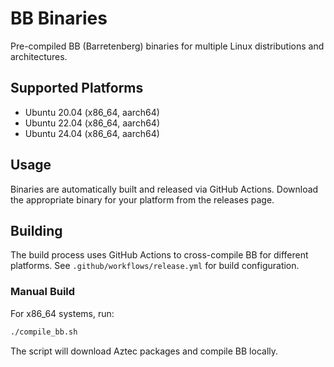 # BB Binaries

Pre-compiled BB (Barretenberg) binaries for multiple Linux distributions and architectures.

## Supported Platforms

- Ubuntu 20.04 (x86_64, aarch64)
- Ubuntu 22.04 (x86_64, aarch64)
- Ubuntu 24.04 (x86_64, aarch64)

## Usage

Binaries are automatically built and released via GitHub Actions. Download the appropriate binary for your platform from the releases page.

## Building

The build process uses GitHub Actions to cross-compile BB for different platforms. See `.github/workflows/release.yml` for build configuration.

### Manual Build

For x86_64 systems, run:
```bash
./compile_bb.sh
```

The script will download Aztec packages and compile BB locally.